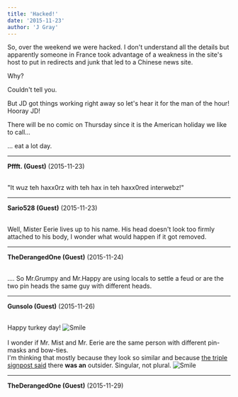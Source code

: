```yaml
---
title: 'Hacked!'
date: '2015-11-23'
author: 'J Gray'
---
```


<p>So, over the weekend we were hacked. I don't understand all the details but apparently someone in France took advantage of a weakness in the site's host to put in redirects and junk that led to a Chinese news site.</p><p>Why?</p><p>Couldn't tell you.</p><p>But JD got things working right away so let's hear it for the man of the hour! Hooray JD!</p><p>There will be no comic on Thursday since it is the American holiday we like to call...</p><p>... eat a lot day.</p>

---
**Pffft. (Guest)** (2015-11-23)

<br> "It wuz teh haxx0rz with teh hax in teh haxx0red interwebz!"

---
**Sario528 (Guest)** (2015-11-23)

<br> Well, Mister Eerie lives up to his name. His head doesn't look too firmly attached to his body, I wonder what would happen if it got removed.

---
**TheDerangedOne (Guest)** (2015-11-24)

<br> .... So Mr.Grumpy and Mr.Happy are using locals to settle a feud or are the two pin heads the same guy with different heads.

---
**Gunsolo (Guest)** (2015-11-26)

<br> Happy turkey day! <img src="/smilies/smile.gif" alt="Smile" border="0"><br><br>I wonder if Mr. Mist and Mr. Eerie are the same person with different pin-masks and bow-ties. <br>I'm thinking that mostly because they look so similar and because <a name="" target="" classname="" class="" href="http://mysteriesofthearcana.com/comics/590/">the triple signpost said</a> there <b>was an</b> outsider. Singular, not plural. <img src="/smilies/smile.gif" alt="Smile" border="0"><br>

---
**TheDerangedOne (Guest)** (2015-11-29)

<br>

